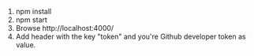 1. npm install
2. npm start
3. Browse http://localhost:4000/
4. Add header with the key "token" and you're Github developer token as value.